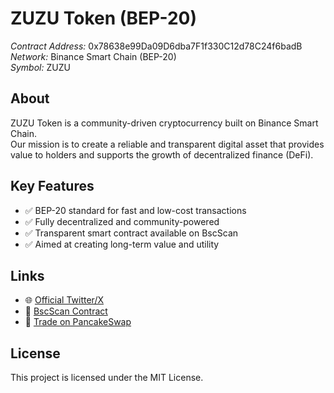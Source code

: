 # ZUZU Token (BEP-20)

*Contract Address:* 0x78638e99Da09D6dba7F1f330C12d78C24f6badB  
*Network:* Binance Smart Chain (BEP-20)  
*Symbol:* ZUZU  

## About
ZUZU Token is a community-driven cryptocurrency built on Binance Smart Chain.  
Our mission is to create a reliable and transparent digital asset that provides value to holders and supports the growth of decentralized finance (DeFi).

## Key Features
- ✅ BEP-20 standard for fast and low-cost transactions  
- ✅ Fully decentralized and community-powered  
- ✅ Transparent smart contract available on BscScan  
- ✅ Aimed at creating long-term value and utility  

## Links
- 🌐 [Official Twitter/X](https://x.com/ZuzuUsdt)  
- 🔗 [BscScan Contract](https://bscscan.com/token/0x78638e99Da09D6dba7F1f330C12d78C24f6badB)  
- 💱 [Trade on PancakeSwap](https://pancakeswap.finance/swap?outputCurrency=0x78638E99Da09D6dba7F1f330C12Dd78C24f6badB)  

## License
This project is licensed under the MIT License.
